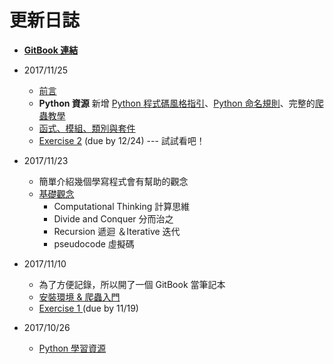 # 更新日誌

* [**GitBook 連結**](https://hsiao786111.gitbooks.io/learning-journal/content/)

* 2017/11/25

  * [前言](/qian-yan.md)
  * **Python 資源** 新增 [Python 程式碼風格指引](//171026_about_python.md#python-style)、[Python 命名規則](//171026_about_python.md#python-naming)、完整的[爬蟲教學](//171026_about_python.md#crawler-tutorial)
  * [函式、模組、類別與套件](/han-shi-3001-mo-zu-3001-lei-bie-yu-tao-jian.md)
  * [Exercise 2](/zuo-ye-qu/exercise-2.md) \(due by 12/24\) --- 試試看吧！

* 2017/11/23

  * 簡單介紹幾個學寫程式會有幫助的觀念
  * [基礎觀念](/171123_basic_concepts.md)
    * Computational Thinking 計算思維
    * Divide and Conquer 分而治之
    * Recursion 遞迴 ＆Iterative 迭代
    * pseudocode 虛擬碼

* 2017/11/10

  * 為了方便記錄，所以開了一個 GitBook 當筆記本
  * [安裝環境 & 爬蟲入門](//171110_install_and_intro.md)
  * [Exercise 1 ](/zuo-ye-qu/exercise_1_solution.md)\(due by 11/19\)

* 2017/10/26

  * [Python 學習資源](//171026_about_python.md)



